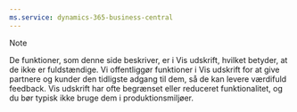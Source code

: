 ```yaml
---
ms.service: dynamics-365-business-central
---
```

> [!Note]
> De funktioner, som denne side beskriver, er i Vis udskrift, hvilket betyder, at de ikke er fuldstændige. Vi offentliggør funktioner i Vis udskrift for at give partnere og kunder den tidligste adgang til dem, så de kan levere værdifuld feedback. Vis udskrift har ofte begrænset eller reduceret funktionalitet, og du bør typisk ikke bruge dem i produktionsmiljøer.